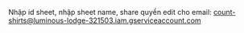 Nhập id sheet, nhập sheet name, share quyền edit cho email: count-shirts@luminous-lodge-321503.iam.gserviceaccount.com